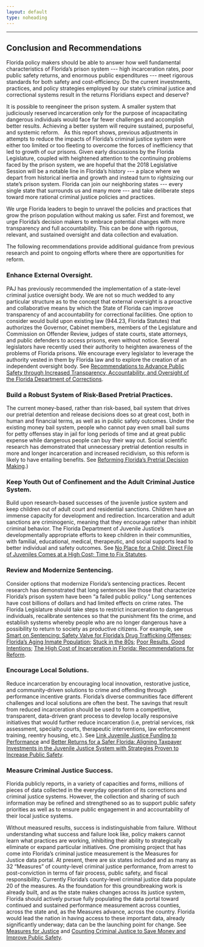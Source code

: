 ```yaml
---
layout: default
type: noheading
---
```


   <hr class="section-heading-spacer">
   <div class="clearfix"></div>

<h2 id="conclusion" class="offset">Conclusion and Recommendations</h2>

Florida policy makers should be able to answer how well fundamental characteristics of Florida’s prison system --- high incarceration rates, poor public safety returns, and enormous public expenditures --- meet rigorous standards for both safety and cost-efficiency.   Do the current investments, practices, and policy strategies employed by our state’s criminal justice and correctional systems result in the returns Floridians expect and deserve?

It is possible to reengineer the prison system. A smaller system that judiciously reserved incarceration only for the purpose of incapacitating dangerous individuals would face far fewer challenges and accomplish better results. Achieving a better system will require sustained, purposeful, and systemic reform.
 
As this report shows, previous adjustments in attempts to reduce the impacts of Florida’s criminal justice system were either too limited or too fleeting to overcome the forces of inefficiency that led to growth of our prisons. Given early discussions by the Florida Legislature, coupled with heightened attention to the continuing problems faced by the prison system, we are hopeful that the 2018 Legislative Session will be a notable line in Florida’s history --- a place where we depart from historical inertia and growth and instead turn to rightsizing our state’s prison system. Florida can join our neighboring states --- every single state that surrounds us and many more --- and take deliberate steps toward more rational criminal justice policies and practices.

We urge Florida leaders to begin to unravel the policies and practices that grow the prison population without making us safer. First and foremost, we urge Florida’s decision makers to embrace potential changes with more transparency and full accountability.  This can be done with rigorous, relevant, and sustained oversight and data collection and evaluation.

The following recommendations provide additional guidance from previous research and point to ongoing efforts where there are opportunities for reform.


### Enhance External Oversight.
PAJ has previously recommended the implementation of a state-level criminal justice oversight body. We are not so much wedded to any particular structure as to the concept that external oversight is a proactive and collaborative means by which the State of Florida can improve transparency of and accountability for correctional facilities. One option to consider would build upon existing law (944.23, Florida Statutes) that authorizes the Governor, Cabinet members, members of the Legislature and Commission on Offender Review, judges of state courts, state attorneys, and public defenders to access prisons, even without notice.  Several legislators have recently used their authority to heighten awareness of the problems of Florida prisons. We encourage every legislator to leverage the authority vested in them by Florida law and to explore the creation of an independent oversight body. See [Recommendations to Advance Public Safety through Increased Transparency, Accountability, and Oversight of the Florida Department of Corrections](http://iog.fsu.edu/paj/documents/Recommendations%20to%20Improve%20DOC%2011-12-14.pdf).


### Build a Robust System of Risk-Based Pretrial Practices.
The current money-based, rather than risk-based, bail system that drives our pretrial detention and release decisions does so at great cost, both in human and financial terms, as well as in public safety outcomes. Under the existing money bail system, people who cannot pay even small bail sums for petty offenses stay in jail for long periods of time and at great public expense while dangerous people can buy their way out. Social scientific research has demonstrated that unnecessary pretrial detention results in more and longer incarceration and increased recidivism, so this reform is likely to have entailing benefits. See [Reforming Florida’s Pretrial Decision Making](https://www.jamesmadison.org/library/docLib/Journal-Spr2017-ReformingFloridasPreTrialDecisionMaking.pdf).)

### Keep Youth Out of Confinement and the Adult Criminal Justice System.
Build upon research-based successes of the juvenile justice system and keep children out of adult court and residential sanctions.  Children have an immense capacity for development and redirection.  Incarceration and adult sanctions are criminogenic, meaning that they encourage rather than inhibit criminal behavior.  The Florida Department of Juvenile Justice’s developmentally appropriate efforts to keep children in their communities, with familial, educational, medical, therapeutic, and social supports lead to better individual and safety outcomes. See [No Place for a Child: Direct File of Juveniles Comes at a High Cost; Time to Fix Statutes](https://www.jamesmadison.org/Library/docLib/2016-Juvenile-Justice-Policy-Brief-21.pdf).

### Review and Modernize Sentencing.
Consider options that modernize Florida’s sentencing practices.  Recent research has demonstrated that long sentences like those that characterize Florida’s prison system have been “a failed public policy.” Long sentences have cost billions of dollars and had limited effects on crime rates. The Florida Legislature should take steps to restrict incarceration to dangerous individuals, recalibrate sentences so that the punishment fits the crime, and establish systems whereby people who are no longer dangerous have a possibility to return to society as productive citizens.  For example, see [Smart on Sentencing: Safety Valve for Florida’s Drug Trafficking Offenses](https://www.jamesmadison.org/library/docLib/PolicyBrief-MandatoryMinimums-v06-web.pdf); [Florida’s Aging Inmate Population](http://www.iog.fsu.edu/paj/documents/Florida%20Aging%20Prisoners%20March%2027%202015.pdf); [Stuck in the 80s](https://www.jamesmadison.org/publications/detail/stuck-in-the-80s); [Poor Results, Good Intentions](https://www.jamesmadison.org/publications/detail/poor-results-good-intentions); [The High Cost of Incarceration in Florida: Recommendations for Reform](http://reason.org/files/florida_prison_reform.pdf).

### Encourage Local Solutions.
Reduce incarceration by encouraging local innovation, restorative justice, and community-driven solutions to crime and offending through performance incentive grants. Florida’s diverse communities face different challenges and local solutions are often the best. The savings that result from reduced incarceration should be used to form a competitive, transparent, data-driven grant process to develop locally responsive initiatives that would further reduce incarceration (i.e, pretrial services, risk assessment, specialty courts, therapeutic interventions, law enforcement training, reentry housing, etc.). See [Link Juvenile Justice Funding to Performance](http://iog.fsu.edu/paj/documents/JMI-Justice%20Funding%20to%20Performance%20Journal%20article.pdf) and [Better Returns for a Safer Florida: Aligning Taxpayer Investments in the Juvenile Justice System with Strategies Proven to Increase Public Safety](https://www.jamesmadison.org/library/doclib/BetterReturns20142.pdf).

### Measure Criminal Justice Success.
Florida publicly reports, in a variety of capacities and forms, millions of pieces of data collected in the everyday operation of its corrections and criminal justice systems.  However, the collection and sharing of such information may be refined and strengthened so as to support public safety priorities as well as to ensure public engagement in and accountability of their local justice systems.

Without measured results, success is indistinguishable from failure.  Without understanding what success and failure look like, policy makers cannot learn what practices are working, inhibiting their ability to strategically eliminate or expand particular initiatives. One promising project that has come into Florida’s criminal justice measurement is the Measures for Justice data portal.  At present, there are six states included and as many as 32 “Measures” of county-level criminal justice performance, from arrest to post-conviction in terms of fair process, public safety, and fiscal responsibility.  Currently Florida’s county-level criminal justice data populate 20 of the measures.  As the foundation for this groundbreaking work is already built, and as the state makes changes across its justice system, Florida should actively pursue fully populating the data portal toward continued and sustained performance measurement across counties, across the state and, as the Measures advance, across the country.   Florida would lead the nation in having access to these important data, already significantly underway; data can be the launching point for change. See [Measures for Justice](https://www.measuresforjustice.org/) and [Counting Criminal Justice to Save Money and Improve Public Safety](http://www.tbo.com/opinion/columns/column-counting-criminal-justice-to-save-money-and-improve-public-safety/2324906).


